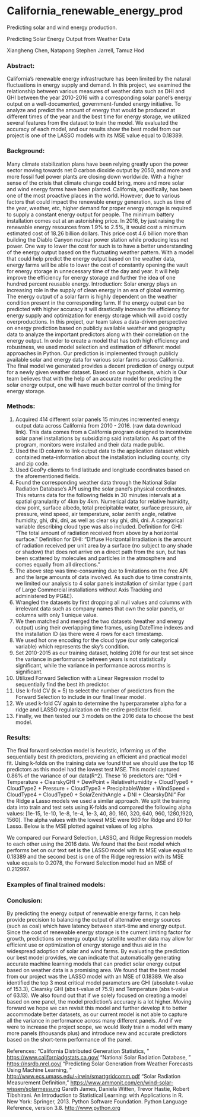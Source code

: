 # California_renewable_energy_prod
Predicting solar and wind energy production.

Predicting Solar Energy Output from Weather Data

Xiangheng Chen, Natapong Stephen Jarrell, Tamuz Hod


### Abstract: 
California’s renewable energy infrastructure has been limited by the natural fluctuations in energy supply and demand. In this project, we examined the relationship between various measures of weather data such as DHI and GHI between the year 2010-2016 with a corresponding solar panel’s energy output on a well-documented, government-funded energy initiative. To analyze and predict the amount of energy that would be produced at different times of the year and the best time for energy storage, we utilized several features from the dataset to train the model. We evaluated the accuracy of each model, and our results show the best model from our project is one of the LASSO models with its MSE value equal to 0.18389.

### Background: 
Many climate stabilization plans have been relying greatly upon the power sector moving towards net 0 carbon dioxide output by 2050, and more and more fossil fuel power plants are closing down worldwide. With a higher sense of the crisis that climate change could bring, more and more solar and wind energy farms have been planted. California, specifically, has been one of the most proactive places in the world. However, due to various factors that could impact the renewable energy generation, such as time of the year, weather, etc, higher demand for proper energy storage is required to supply a constant energy output for people. The minimum battery installation comes out at an astonishing price. In 2016, by just raising the renewable energy resources from 1.9% to 2.5%, it would cost a minimum estimated cost of 18.26 billion dollars. This price cost 4.6 billion more than building the Diablo Canyon nuclear power station while producing less net power. One way to lower the cost for such is to have a better understanding of the energy output based on the fluctuating weather pattern. With a model that could help predict the energy output based on the weather data, energy farms will be able to lower the cost of constantly opening the vault for energy storage in unnecessary time of the day and year. It will help improve the efficiency for energy storage and further the idea of one hundred percent reusable energy.
Introduction: Solar energy plays an increasing role in the supply of clean energy in an era of global warming. The energy output of a solar farm is highly dependent on the weather condition present in the corresponding farm. If the energy output can be predicted with higher accuracy it will drastically increase the efficiency for energy supply and optimization for energy storage which will avoid costly overproductions. In this project, our team takes a data-driven perspective on energy prediction based on publicly available weather and geography data to analyze the important predictors along with their correlation on the energy output. In order to create a model that has both high efficiency and robustness, we used model selection and estimation of different model approaches in Python. Our prediction is implemented through publicly available solar and energy data for various solar farms across California. The final model we generated provides a decent prediction of energy output for a newly given weather dataset. Based on our hypothesis, which is Our team believes that with the help of an accurate model for predicting the solar energy output, one will have much better control of the timing for energy storage. 

### Methods:
1. Acquired 414 different solar panels 15 minutes incremented energy output data across California from 2010 - 2016. (raw data download link). This data comes from a California program designed to incentivize solar panel installations by subsidizing said installation. As part of the program, monitors were installed and their data made public.
2. Used the ID column to link output data to the application dataset which contained meta-information about the installation including county, city and zip code.
3. Used GeoPy clients to find latitude and longitude coordinates based on the aforementioned fields. 
4. Found the corresponding weather data through the National Solar Radiation Database’s API using the solar panel’s physical coordinates. This returns data for the following fields in 30 minutes intervals at a spatial granularity of 4km by 4km. Numerical data for relative humidity, dew point, surface albedo, total precipitable water, surface pressure, air pressure, wind speed, air temperature, solar zenith angle, relative humidity, ghi, dhi, dni, as well as clear sky ghi, dhi, dni. A categorical variable describing cloud type was also included.
Definition for GHI: “The total amount of radiation received from above by a horizontal surface.”
Definition for DHI: “Diffuse Horizontal Irradiation is the amount of radiation received per unit area by a surface (no subject to any shade or shadow) that does not arrive on a direct path from the sun, but has been scattered by molecules and particles in the atmosphere and comes equally from all directions.”
5. The above step was time-consuming due to limitations on the free API and the large amounts of data involved. As such due to time constraints, we limited our analysis to 4 solar panels installation of similar type ( part of Large Commercial installations without Axis Tracking and administered by PG&E). 
2. Wrangled the datasets by first dropping all null values and columns with irrelevant data such as company names that own the solar panels, or columns with only 1 unique value. 
3. We then matched and merged the two datasets (weather and energy output) using their overlapping time frames, using DateTime indexes and the installation ID (as there were 4 rows for each timestamp.
4. We used hot one encoding for the cloud type (our only categorical variable) which represents the sky’s condition.
5. Set 2010-2015 as our training dataset, holding 2016 for our test set since the variance in performance between years is not statistically significant, while the variance in performance across months is significant. 
6. Utilized Forward Selection with a Linear Regression model to sequentially find the best ith predictor.
7. Use k-fold CV (k = 5) to select the number of predictors from the Forward Selection to include in our final linear model.
6. We used k-fold CV again to determine the hyperparameter alpha for a ridge and LASSO regularization on the entire predictor field.
7. Finally, we then tested our 3 models on the 2016 data to choose the best model.

### Results: 
The final forward selection model is heuristic, informing us of the sequentially best ith predictors, providing an efficient and practical model fit.  Using k-folds on the training data we found that we should use the top 16 predictors as this model had the lowest test MSE. This model captured 0.86% of the variance of our data(R^2). These 16 predictors are: “GHI + Temperature + ClearskyGHI + DewPoint + RelativeHumidity + CloudType6 + CloudType2 + Pressure + CloudType3 + PrecipitableWater + WindSpeed + CloudType4 + CloudType0 + SolarZenithAngle + DNI + ClearskyDNI”
For the Ridge a Lasso models we used a similar approach. We split the training data into train and test sets using K-folds and compared the following alpha values: [1e-15, 1e-10, 1e-8, 1e-4, 1e-3, 40, 80, 160, 320, 640, 960, 1280,1920, 1560]. The alpha values with the lowest MSE were  960 for Ridge and 80 for Lasso. Below is the MSE plotted against values of log alpha. 
 
We compared our Forward Selection, LASSO, and Ridge Regression models to each other using the 2016 data. We found that the best model which performs bet on our text set is the LASSO model with its MSE value equal to 0.18389 and the second best is one of the Ridge regression with its MSE value equals to 0.2078, the Forward Selection model had an MSE of 0.212997. 

### Examples of final trained models:

### Conclusion:
By predicting the energy output of renewable energy farms, it can help provide precision to balancing the output of alternative energy sources (such as coal) which have latency between start-time and energy output. Since the cost of renewable energy storage is the current limiting factor for growth, predictions on energy output by satellite weather data may allow for efficient use or optimization of energy storage and thus aid in the widespread adoption of solar and wind farms. By evaluating the prediction our best model provides, we can indicate that automatically generating accurate machine learning models that can predict solar energy output based on weather data is a promising area. We found that the best model from our project was the LASSO model with an MSE of 0.18389. We also identified the top 3 most critical model parameters are GHI (absolute t-value of  153.3), Clearsky GHI (abs t-value of 75.9) and Temperature (abs t-value of 63.13). We also found out that if we solely focused on creating a model based on one panel, the model prediction’s accuracy is a lot higher. Moving forward we hope we can revisit this model and further develop it to better accommodate better datasets, as our current model is not able to capture all the variance in performance across many different panels. And if we were to increase the project scope, we would likely train a model with many more panels (thousands plus) and introduce new and accurate predictors based on the short-term performance of the panel. 


References:
 “California Distributed Generation Statistics, ” https://www.californiadgstats.ca.gov/ 
 “National Solar Radiation Database, ” https://nsrdb.nrel.gov/
 “Predicting Solar Generation from Weather Forecasts Using Machine Learning, ” http://www.ecs.umass.edu/~irwin/smartgridcomm.pdf
“Solar Radiation Measurement Definition,” https://www.ammonit.com/en/wind-solar-wissen/solarmessung
Gareth James, Daniela Witten, Trevor Hastie, Robert Tibshirani. An Introduction to Statistical Learning: with Applications in R. New York: Springer, 2013.
Python Software Foundation. Python Language Reference, version 3.8. http://www.python.org
